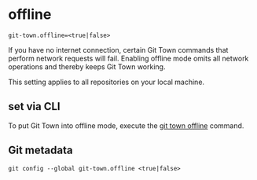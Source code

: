 # offline

```
git-town.offline=<true|false>
```

If you have no internet connection, certain Git Town commands that perform
network requests will fail. Enabling offline mode omits all network operations
and thereby keeps Git Town working.

This setting applies to all repositories on your local machine.

## set via CLI

To put Git Town into offline mode, execute the
[git town offline](../commands/config-offline.md) command.

## Git metadata

```
git config --global git-town.offline <true|false>
```
